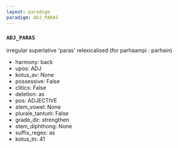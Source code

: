 ```yaml
---
layout: paradigm
paradigm: ADJ_PARAS
---
```

### ` ADJ_PARAS `

irregular superlative 'paras' relexicalised (for parhaampi : parhain)
* harmony: back
* upos: ADJ
* kotus_av: None
* possessive: False
* clitics: False
* deletion: as
* pos: ADJECTIVE
* stem_vowel: None
* plurale_tantum: False
* grade_dir: strengthen
* stem_diphthong: None
* suffix_regex: as
* kotus_tn: 41
